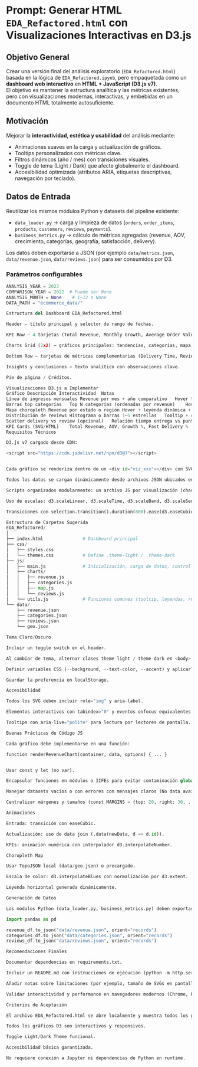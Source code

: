# Prompt: Generar HTML `EDA_Refactored.html` con Visualizaciones Interactivas en D3.js

## Objetivo General

Crear una versión final del análisis exploratorio (`EDA_Refactored.html`) basada en la lógica de `EDA_Refactored.ipynb`, pero empaquetada como un **dashboard web interactivo** en **HTML + JavaScript (D3.js v7)**.  
El objetivo es mantener la estructura analítica y las métricas existentes, pero con visualizaciones modernas, interactivas, y embebidas en un documento HTML totalmente autosuficiente.

## Motivación

Mejorar la **interactividad, estética y usabilidad** del análisis mediante:

- Animaciones suaves en la carga y actualización de gráficos.  
- Tooltips personalizados con métricas clave.  
- Filtros dinámicos (año / mes) con transiciones visuales.  
- Toggle de tema (Light / Dark) que afecte globalmente el dashboard.  
- Accesibilidad optimizada (atributos ARIA, etiquetas descriptivas, navegación por teclado).

## Datos de Entrada

Reutilizar los mismos módulos Python y datasets del pipeline existente:

- `data_loader.py` → carga y limpieza de datos (`orders`, `order_items`, `products`, `customers`, `reviews`, `payments`).  
- `business_metrics.py` → cálculo de métricas agregadas (revenue, AOV, crecimiento, categorías, geografía, satisfacción, delivery).  

Los datos deben exportarse a JSON (por ejemplo `data/metrics.json`, `data/revenue.json`, `data/reviews.json`) para ser consumidos por D3.

### Parámetros configurables

```python
ANALYSIS_YEAR = 2023
COMPARISON_YEAR = 2022  # Puede ser None
ANALYSIS_MONTH = None    # 1–12 o None
DATA_PATH = "ecommerce_data/"

Estructura del Dashboard EDA_Refactored.html

Header – título principal y selector de rango de fechas.

KPI Row – 4 tarjetas (Total Revenue, Monthly Growth, Average Order Value, Total Orders).

Charts Grid (2x2) – gráficos principales: tendencias, categorías, mapa, reviews.

Bottom Row – tarjetas de métricas complementarias (Delivery Time, Review Score).

Insights y conclusiones – texto analítico con observaciones clave.

Pie de página / Créditos.

Visualizaciones D3.js a Implementar
Gráfico	Descripción	Interactividad	Notas
Línea de ingresos mensuales	Revenue por mes + año comparativo	Hover tooltip, transición al cambiar año/mes	Escala temporal (d3.scaleTime)
Barras top categorías	Top N categorías (ordenadas por revenue)	Hover con porcentaje, animación de reordenamiento	Toggle N (5/10/15)
Mapa choropleth	Revenue por estado o región	Hover + leyenda dinámica + escala cuantitativa	TopoJSON precargado (us-states.json)
Distribución de reviews	Histograma o barras 1–5 estrellas	Tooltip + resaltado por score	Colores semánticos (verde alto, rojo bajo)
Scatter delivery vs review (opcional)	Relación tiempo entrega vs puntuación media	Brushing + filtrado dinámico	Animación de aparición
KPI Cards (SVG/HTML)	Total Revenue, AOV, Growth %, Fast Delivery %	Animación incremental	Colores condicionales según signo
Requisitos Técnicos

D3.js v7 cargado desde CDN:

<script src="https://cdn.jsdelivr.net/npm/d3@7"></script>


Cada gráfico se renderiza dentro de un <div id="viz_xxx"></div> con SVG responsivo (viewBox + preserveAspectRatio).

Todos los datos se cargan dinámicamente desde archivos JSON ubicados en ./data/.

Scripts organizados modularmente: un archivo JS por visualización (charts/revenue.js, charts/categories.js, etc.).

Uso de escalas: d3.scaleLinear, d3.scaleTime, d3.scaleBand, d3.scaleSequential / d3.scaleQuantize.

Transiciones con selection.transition().duration(800).ease(d3.easeCubic).

Estructura de Carpetas Sugerida
EDA_Refactored/
│
├── index.html               # Dashboard principal
├── css/
│   ├── styles.css
│   └── themes.css           # Define .theme-light / .theme-dark
├── js/
│   ├── main.js              # Inicialización, carga de datos, control de tema
│   ├── charts/
│   │   ├── revenue.js
│   │   ├── categories.js
│   │   ├── map.js
│   │   └── reviews.js
│   └── utils.js             # Funciones comunes (tooltip, leyendas, resize)
└── data/
    ├── revenue.json
    ├── categories.json
    ├── reviews.json
    └── geo.json

Tema Claro/Oscuro

Incluir un toggle switch en el header.

Al cambiar de tema, alternar clases theme-light / theme-dark en <body>.

Definir variables CSS (--background, --text-color, --accent) y aplicarlas a todos los elementos D3.

Guardar la preferencia en localStorage.

Accesibilidad

Todos los SVG deben incluir role="img" y aria-label.

Elementos interactivos con tabindex="0" y eventos onfocus equivalentes a onmouseover.

Tooltips con aria-live="polite" para lectura por lectores de pantalla.

Buenas Prácticas de Código JS

Cada gráfico debe implementarse en una función:

function renderRevenueChart(container, data, options) { ... }


Usar const y let (no var).

Encapsular funciones en módulos o IIFEs para evitar contaminación global.

Manejar datasets vacíos o con errores con mensajes claros (No data available).

Centralizar márgenes y tamaños (const MARGINS = {top: 20, right: 30, ...}).

Animaciones

Entrada: transición con easeCubic.

Actualización: uso de data join (.data(newData, d => d.id)).

KPIs: animación numérica con interpolador d3.interpolateNumber.

Choropleth Map

Usar TopoJSON local (data/geo.json) o precargado.

Escala de color: d3.interpolateBlues con normalización por d3.extent.

Leyenda horizontal generada dinámicamente.

Generación de Datos

Los módulos Python (data_loader.py, business_metrics.py) deben exportar los DataFrames finales a JSON antes de generar el HTML:

import pandas as pd

revenue_df.to_json("data/revenue.json", orient="records")
categories_df.to_json("data/categories.json", orient="records")
reviews_df.to_json("data/reviews.json", orient="records")

Recomendaciones Finales

Documentar dependencias en requirements.txt.

Incluir un README.md con instrucciones de ejecución (python -m http.server).

Añadir notas sobre limitaciones (por ejemplo, tamaño de SVGs en pantallas pequeñas).

Validar interactividad y performance en navegadores modernos (Chrome, Firefox, Edge).

Criterios de Aceptación

El archivo EDA_Refactored.html se abre localmente y muestra todos los gráficos sin errores en consola.

Todos los gráficos D3 son interactivos y responsivos.

Toggle Light/Dark Theme funcional.

Accesibilidad básica garantizada.

No requiere conexión a Jupyter ni dependencias de Python en runtime.